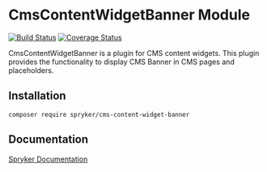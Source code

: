 # CmsContentWidgetBanner Module
[![Build Status](https://travis-ci.org/spryker/cms-content-widget-banner.svg)](https://travis-ci.org/spryker/cms-content-widget-banner)
[![Coverage Status](https://coveralls.io/repos/github/spryker/cms-content-widget-banner/badge.svg)](https://coveralls.io/github/spryker/cms-content-widget-banner)

CmsContentWidgetBanner is a plugin for CMS content widgets. This plugin provides the functionality to display CMS Banner in CMS pages and placeholders.

## Installation

```
composer require spryker/cms-content-widget-banner
```

## Documentation

[Spryker Documentation](https://academy.spryker.com/developing_with_spryker/module_guide/modules.html)
